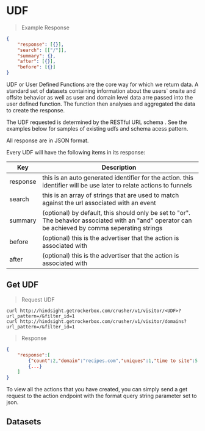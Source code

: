 # UDF

> Example Response

```json
{
    "response": [{}],
    "search": [["/"]],
    "summary": {},
    "after": [{}],
    "before": [{}]
}
```


UDF or User Defined Functions are the core way for which we return data. A standard set of datasets containing information about the users` onsite and offsite behavior as well as user and domain level data arre passed into the user defined function. The function then analyses and aggregated the data to create the response.

The UDF requested is determined by the RESTful URL schema . See the examples below for samples of existing udfs and schema acess pattern.

All response are in JSON format.


Every UDF will have the following items in its response:

Key | Description
--- | -----------
response | this is an auto generated identifier for the action. this identifier will be use later to relate actions to funnels
search | this is an array of strings that are used to match against the url associated with an event
summary | (optional) by default, this should only be set to "or". The behavior associated with an "and" operator can be achieved by comma seperating strings
before | (optional) this is the advertiser that the action is associated with
after | (optional) this is the advertiser that the action is associated with


## Get UDF

> Request UDF

```shell
curl http://hindsight.getrockerbox.com/crusher/v1/visitor/<UDF>?url_pattern=/&filter_id=1
curl http://hindsight.getrockerbox.com/crusher/v1/visitor/domains?url_pattern=/&filter_id=1
```

> Response

```json
{
    "response":[
        {"count":2,"domain":"recipes.com","uniques":1,"time to site":5.7666666667,"Importance":24690.3333333333,"rank":24690.3333333333,"num_users":1000000.0,"parent_category_name":"Food & Drink","idf":24690.3333333333,"category_name":"Cooking & Recipes"},
        {...}
    ]
}
```

To view all the actions that you have created, you can simply send a get request to the action endpoint with the format query string parameter set to json.

## Datasets


